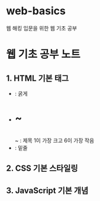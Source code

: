 # web-basics
웹 해킹 입문을 위한 웹 기초 공부

# 웹 기초 공부 노트

## 1. HTML 기본 태그
- <strong></strong> : 굵게
- <h1> ~ <h6></h1> ~ </h6> : 제목
    1이 가장 크고 6이 가장 작음
- <u></u> : 밑줄

## 2. CSS 기본 스타일링

## 3. JavaScript 기본 개념

